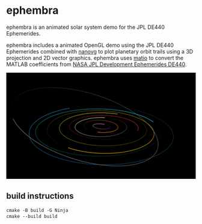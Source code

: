 # ephembra

ephembra is an animated solar system demo for the JPL DE440 Ephemerides.

ephembra includes a animated OpenGL demo using the JPL DE440 Ephemerides
combined with [nanovg](https://github.com/memononen/nanovg) to plot
planetary orbit trails using a 3D projection and 2D vector graphics.
ephembra uses [matio](https://github.com/tbeu/matio) to convert the
MATLAB coefficients from [NASA JPL Development Ephemerides DE440](https://www.researchgate.net/publication/360748183_NASA_JPL_Development_Ephemerides_DE440).

![ephembra](/images/ephembra.png)

## build instructions

```
cmake -B build -G Ninja
cmake --build build
```
